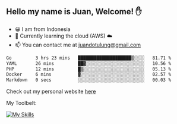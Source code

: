 ## Hello my name is Juan, Welcome! ✋

- 😀 I am from Indonesia
- 📖 Currently learning the cloud (AWS) ☁️
- 📫 You can contact me at juandotulung@gmail.com

<!--START_SECTION:waka-->

```txt
Go         3 hrs 23 mins   ████████████████████▒░░░░   81.71 %
YAML       26 mins         ██▓░░░░░░░░░░░░░░░░░░░░░░   10.56 %
PHP        12 mins         █▒░░░░░░░░░░░░░░░░░░░░░░░   05.13 %
Docker     6 mins          ▓░░░░░░░░░░░░░░░░░░░░░░░░   02.57 %
Markdown   0 secs          ░░░░░░░░░░░░░░░░░░░░░░░░░   00.03 %
```

<!--END_SECTION:waka-->

Check out my personal website [here](https://juanchristian.com)

My Toolbelt:

[![My Skills](https://skillicons.dev/icons?i=go,js,ts,nodejs,express,react,nextjs,vue,tailwind,vite,html,css,python,php,aws,bash,linux,postgres,mysql,redis,kafka,docker,vercel,netlify,vscode,figma)](https://skillicons.dev)

